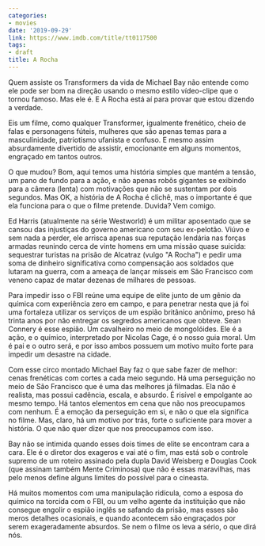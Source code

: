 ```yaml
---
categories:
- movies
date: '2019-09-29'
link: https://www.imdb.com/title/tt0117500
tags:
- draft
title: A Rocha
---
```


Quem assiste os Transformers da vida de Michael Bay não entende como ele pode ser bom na direção usando o mesmo estilo vídeo-clipe que o tornou famoso. Mas ele é. E A Rocha está aí para provar que estou dizendo a verdade.

Eis um filme, como qualquer Transformer, igualmente frenético, cheio de falas e personagens fúteis, mulheres que são apenas temas para a masculinidade, patriotismo ufanista e confuso. E mesmo assim absurdamente divertido de assistir, emocionante em alguns momentos, engraçado em tantos outros.

O que mudou? Bom, aqui temos uma história simples que mantém a tensão, um pano de fundo para a ação, e não apenas robôs gigantes se exibindo para a câmera (lenta) com motivações que não se sustentam por dois segundos. Mas OK, a história de A Rocha é clichê, mas o importante é que ela funciona para o que o filme pretende. Duvida? Vem comigo.

Ed Harris (atualmente na série Westworld) é um militar aposentado que se cansou das injustiças do governo americano com seu ex-pelotão. Viúvo e sem nada a perder, ele arrisca apenas sua reputação lendária nas forças armadas reunindo cerca de vinte homens em uma missão quase suicida: sequestrar turistas na prisão de Alcatraz (vulgo "A Rocha") e pedir uma soma de dinheiro significativa como compensação aos soldados que lutaram na guerra, com a ameaça de lançar mísseis em São Francisco com veneno capaz de matar dezenas de milhares de pessoas.

Para impedir isso o FBI reúne uma equipe de elite junto de um gênio da química com experiência zero em campo, e para penetrar nesta que já foi uma fortaleza utilizar os serviços de um espião britânico anônimo, preso há trinta anos por não entregar os segredos americanos que obteve. Sean Connery é esse espião. Um cavalheiro no meio de mongolóides. Ele é a ação, e o químico, interpretado por Nicolas Cage, é o nosso guia moral. Um é pai e o outro será, e por isso ambos possuem um motivo muito forte para impedir um desastre na cidade.

Com esse circo montado Michael Bay faz o que sabe fazer de melhor: cenas frenéticas com cortes a cada meio segundo. Há uma perseguição no meio de São Francisco que é uma das melhores já filmadas. Ela não é realista, mas possui cadência, escala, e absurdo. É risível e empolgante ao mesmo tempo. Há tantos elementos em cena que não nos preocupamos com nenhum. É a emoção da perseguição em si, e não o que ela significa no filme. Mas, claro, há um motivo por trás, forte o suficiente para mover a história. O que não quer dizer que nos preocupamos com isso.

Bay não se intimida quando esses dois times de elite se encontram cara a cara. Ele é o diretor dos exageros e vai até o fim, mas está sob o controle supremo de um roteiro assinado pela dupla David Weisberg e Douglas Cook (que assinam também Mente Criminosa) que não é essas maravilhas, mas pelo menos define alguns limites do possível para o cineasta.

Há muitos momentos com uma manipulação ridícula, como a esposa do químico na torcida com o FBI, ou um velho agente da instituição que não consegue engolir o espião inglês se safando da prisão, mas esses são meros detalhes ocasionais, e quando acontecem são engraçados por serem exageradamente absurdos. Se nem o filme os leva a sério, o que dirá nós.